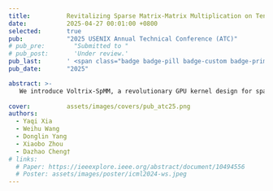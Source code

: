 ```yaml
---
title:          Revitalizing Sparse Matrix-Matrix Multiplication on Tensor Cores with Asynchronous and Balanced Kernel Optimization
date:           2025-04-27 00:01:00 +0800
selected:       true
pub:            "2025 USENIX Annual Technical Conference (ATC)"
# pub_pre:        "Submitted to "
# pub_post:       'Under review.'
pub_last:       ' <span class="badge badge-pill badge-custom badge-primary">Conference</span><span class="badge badge-pill badge-custom badge-danger">CCF-A</span>'
pub_date:       "2025"

abstract: >-
   We introduce Voltrix-SpMM, a revolutionary GPU kernel design for sparse matrix-matrix multiplication.
  
cover:          assets/images/covers/pub_atc25.png
authors:
  - Yaqi Xia
  - Weihu Wang
  - Donglin Yang
  - Xiaobo Zhou
  - Dazhao Cheng†
# links:
  # Paper: https://ieeexplore.ieee.org/abstract/document/10494556
  # Poster: assets/images/poster/icml2024-ws.jpeg
---
```

